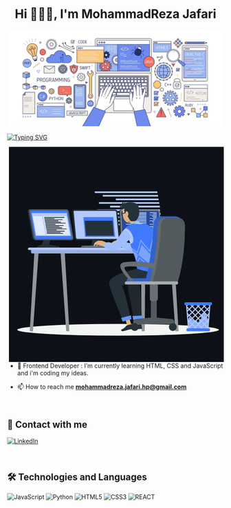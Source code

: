 <h1 align="center">Hi 👨🏻‍💻, I'm MohammadReza Jafari</h1>

![Github Banner](https://github.com/MohMeri73/MohMeri73/blob/main/assets/programming.png)

[![Typing SVG](https://readme-typing-svg.herokuapp.com?color=%230E99D2&center=true&vCenter=true&width=200&height=30&lines=IT+Engineer)](https://git.io/typing-svg)

<p><img align="right" src="https://github.com/MohMeri73/MohMeri73/blob/main/assets/animation_500_kxa883sd.gif" alt="MohammadReza" /></p>

- 🌱 Frontend Developer : I’m currently learning HTML, CSS and JavaScript and i'm coding my ideas.

- 📫 How to reach me **mohammadreza.jafari.hp@gmail.com**

<br>

## 📠 Contact with me

<p align="left">
  <a href="https://www.linkedin.com/in/mohmeri/" target="blank">

![LinkedIn](https://img.shields.io/badge/LinkedIn-0077B5?style=for-the-badge&logo=linkedin&logoColor=white)
</a>

</p>

<br>

## 🛠 Technologies and Languages

<p align="left">

![JavaScript](https://img.shields.io/badge/JavaScript-323330?style=for-the-badge&logo=javascript&logoColor=F7DF1E)
![Python](https://img.shields.io/badge/Python-FFD43B?style=for-the-badge&logo=python&logoColor=blue)
![HTML5](https://img.shields.io/badge/HTML5-E34F26?style=for-the-badge&logo=html5&logoColor=white)
![CSS3](https://img.shields.io/badge/CSS3-1572B6?style=for-the-badge&logo=css3&logoColor=white)
![REACT](https://img.shields.io/badge/React-20232A?style=for-the-badge&logo=react&logoColor=61DAFB)

</p>

<br>
